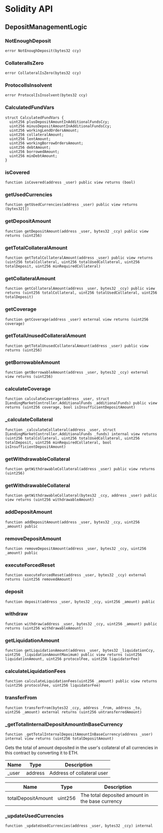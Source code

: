 # Solidity API

## DepositManagementLogic

### NotEnoughDeposit

```solidity
error NotEnoughDeposit(bytes32 ccy)
```

### CollateralIsZero

```solidity
error CollateralIsZero(bytes32 ccy)
```

### ProtocolIsInsolvent

```solidity
error ProtocolIsInsolvent(bytes32 ccy)
```

### CalculatedFundVars

```solidity
struct CalculatedFundVars {
  uint256 plusDepositAmountInAdditionalFundsCcy;
  uint256 minusDepositAmountInAdditionalFundsCcy;
  uint256 workingLendOrdersAmount;
  uint256 collateralAmount;
  uint256 lentAmount;
  uint256 workingBorrowOrdersAmount;
  uint256 debtAmount;
  uint256 borrowedAmount;
  uint256 minDebtAmount;
}
```

### isCovered

```solidity
function isCovered(address _user) public view returns (bool)
```

### getUsedCurrencies

```solidity
function getUsedCurrencies(address _user) public view returns (bytes32[])
```

### getDepositAmount

```solidity
function getDepositAmount(address _user, bytes32 _ccy) public view returns (uint256)
```

### getTotalCollateralAmount

```solidity
function getTotalCollateralAmount(address _user) public view returns (uint256 totalCollateral, uint256 totalUsedCollateral, uint256 totalDeposit, uint256 minRequiredCollateral)
```

### getCollateralAmount

```solidity
function getCollateralAmount(address _user, bytes32 _ccy) public view returns (uint256 totalCollateral, uint256 totalUsedCollateral, uint256 totalDeposit)
```

### getCoverage

```solidity
function getCoverage(address _user) external view returns (uint256 coverage)
```

### getTotalUnusedCollateralAmount

```solidity
function getTotalUnusedCollateralAmount(address _user) public view returns (uint256)
```

### getBorrowableAmount

```solidity
function getBorrowableAmount(address _user, bytes32 _ccy) external view returns (uint256)
```

### calculateCoverage

```solidity
function calculateCoverage(address _user, struct ILendingMarketController.AdditionalFunds _additionalFunds) public view returns (uint256 coverage, bool isInsufficientDepositAmount)
```

### _calculateCollateral

```solidity
function _calculateCollateral(address _user, struct ILendingMarketController.AdditionalFunds _funds) internal view returns (uint256 totalCollateral, uint256 totalUsedCollateral, uint256 totalDeposit, uint256 minRequiredCollateral, bool isInsufficientDepositAmount)
```

### getWithdrawableCollateral

```solidity
function getWithdrawableCollateral(address _user) public view returns (uint256)
```

### getWithdrawableCollateral

```solidity
function getWithdrawableCollateral(bytes32 _ccy, address _user) public view returns (uint256 withdrawableAmount)
```

### addDepositAmount

```solidity
function addDepositAmount(address _user, bytes32 _ccy, uint256 _amount) public
```

### removeDepositAmount

```solidity
function removeDepositAmount(address _user, bytes32 _ccy, uint256 _amount) public
```

### executeForcedReset

```solidity
function executeForcedReset(address _user, bytes32 _ccy) external returns (uint256 removedAmount)
```

### deposit

```solidity
function deposit(address _user, bytes32 _ccy, uint256 _amount) public
```

### withdraw

```solidity
function withdraw(address _user, bytes32 _ccy, uint256 _amount) public returns (uint256 withdrawableAmount)
```

### getLiquidationAmount

```solidity
function getLiquidationAmount(address _user, bytes32 _liquidationCcy, uint256 _liquidationAmountMaximum) public view returns (uint256 liquidationAmount, uint256 protocolFee, uint256 liquidatorFee)
```

### calculateLiquidationFees

```solidity
function calculateLiquidationFees(uint256 _amount) public view returns (uint256 protocolFee, uint256 liquidatorFee)
```

### transferFrom

```solidity
function transferFrom(bytes32 _ccy, address _from, address _to, uint256 _amount) external returns (uint256 untransferredAmount)
```

### _getTotalInternalDepositAmountInBaseCurrency

```solidity
function _getTotalInternalDepositAmountInBaseCurrency(address _user) internal view returns (uint256 totalDepositAmount)
```

Gets the total of amount deposited in the user's collateral of all currencies
 in this contract by converting it to ETH.

| Name | Type | Description |
| ---- | ---- | ----------- |
| _user | address | Address of collateral user |

| Name | Type | Description |
| ---- | ---- | ----------- |
| totalDepositAmount | uint256 | The total deposited amount in the base currency |

### _updateUsedCurrencies

```solidity
function _updateUsedCurrencies(address _user, bytes32 _ccy) internal
```

